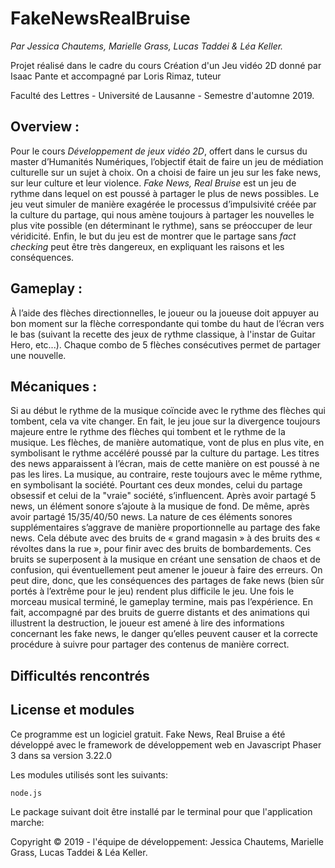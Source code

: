 # FakeNewsRealBruise

<i>Par Jessica Chautems, Marielle Grass, Lucas Taddei & Léa Keller.</i>

Projet réalisé dans le cadre du cours Création d'un Jeu vidéo 2D donné par Isaac Pante et accompagné par Loris Rimaz, tuteur

Faculté des Lettres - Université de Lausanne - Semestre d'automne 2019. 


<h2> Overview : </h2>

<p>Pour le cours <i>Développement de jeux vidéo 2D</i>, offert dans le cursus du master d’Humanités Numériques, l’objectif était de faire un jeu de médiation culturelle sur un sujet à choix. On a choisi de faire un jeu sur les fake news, sur leur culture et leur violence.
    <i>Fake News, Real Bruise</i> est un jeu de rythme dans lequel on est poussé à partager le plus de news possibles. Le jeu veut simuler de manière exagérée le processus d’impulsivité créée par la culture du partage, qui nous amène toujours à partager les nouvelles le plus vite possible (en déterminant le rythme), sans se préoccuper de leur véridicité. Enfin, le but du jeu est de montrer que le partage sans <i>fact checking</i> peut être très dangereux, en expliquant les raisons et les conséquences.</p>

<h2> Gameplay : </h2>

<p> À l’aide des flèches directionnelles, le joueur ou la joueuse doit appuyer au bon moment sur la flèche correspondante qui tombe du haut de l’écran vers le bas (suivant la recette des jeux de rythme classique, à l'instar de Guitar Hero, etc...). Chaque combo de 5 flèches consécutives permet de partager une nouvelle.</p>

<h2> Mécaniques : </h2>

<p> Si au début le rythme de la musique coïncide avec le rythme des flèches qui tombent, cela va vite changer. En fait, le jeu joue sur la divergence toujours majeure entre le rythme des flèches qui tombent et le rythme de la musique. Les flèches, de manière automatique, vont de plus en plus vite, en symbolisant le rythme accéléré poussé par la culture du partage. Les titres des news apparaissent à l’écran, mais de cette manière on est poussé à ne pas les lires. La musique, au contraire, reste toujours avec le même rythme, en symbolisant la société.
Pourtant ces deux mondes, celui du partage obsessif et celui de la "vraie" société, s’influencent. Après avoir partagé 5 news, un élément sonore s’ajoute à la musique de fond. De même, après avoir partagé 15/35/40/50 news. La nature de ces éléments sonores supplémentaires s’aggrave de manière proportionnelle au partage des fake news. Cela débute avec des bruits de « grand magasin » à des bruits des « révoltes dans la rue », pour finir avec des bruits de bombardements. Ces bruits se superposent à la musique en créant une sensation de chaos et de confusion, qui éventuellement peut amener le joueur à faire des erreurs. On peut dire, donc, que les conséquences des partages de fake news (bien sûr portés à l’extrême pour le jeu) rendent plus difficile le jeu.
Une fois le morceau musical terminé, le gameplay termine, mais pas l’expérience. En fait, accompagné par des bruits de guerre distants et des animations qui illustrent la destruction, le joueur est amené à lire des informations concernant les fake news, le danger qu’elles peuvent causer et la correcte procédure à suivre pour partager des contenus de manière correct. </p>

<h2> Difficultés rencontrés </h2>

<h2> License et modules </h2>

<p>Ce programme est un logiciel gratuit.  Fake News, Real Bruise a été développé avec le framework de développement web en Javascript Phaser 3 dans sa version 3.22.0

Les modules utilisés sont les suivants:

    node.js

Le package suivant doit être installé par le terminal pour que l'application marche: 

Copyright © 2019 - l'équipe de développement: Jessica Chautems, Marielle Grass, Lucas Taddei & Léa Keller. </p>

